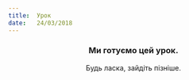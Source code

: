 ```yaml
---
title:  Урок
date:   24/03/2018
---
```


### <center>Ми готуємо цей урок.</center>
<center>Будь ласка, зайдіть пізніше.</center>